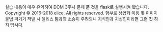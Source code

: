 실습 내용이 매우 유익하여 DOM 3주차 문제 푼 것을 flask로 실행시켜 봤습니다. Copyright © 2016-2018 elice. All rights reserved. 함부로 상업화 이용 및 이미지 불법 퍼가기 적발 시 엘리스 팀과의 소송이 우려되니 지식인과 지성인이라면 그런 짓 하지 맙시다.
